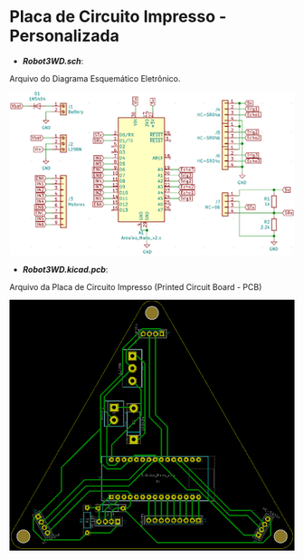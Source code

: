 # Placa de Circuito Impresso - Personalizada

- ***Robot3WD.sch***:

Arquivo do Diagrama Esquemático Eletrônico.

![SCH](https://github.com/KaykeAmorim/Rob-Holonomico3WD/blob/main/Images/Esquematico.png)

- ***Robot3WD.kicad.pcb***:

Arquivo da Placa de Circuito Impresso (Printed Circuit Board - PCB)

![PCB](https://github.com/KaykeAmorim/Rob-Holonomico3WD/blob/main/Images/PCB.png)
